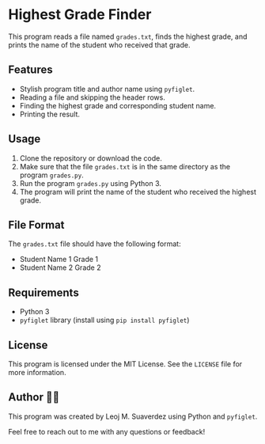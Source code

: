 # Highest Grade Finder

This program reads a file named `grades.txt`, finds the highest grade, and prints the name of the student who received that grade.

## Features

* Stylish program title and author name using `pyfiglet`.
* Reading a file and skipping the header rows.
* Finding the highest grade and corresponding student name.
* Printing the result.

## Usage

1. Clone the repository or download the code.
2. Make sure that the file `grades.txt` is in the same directory as the program `grades.py`.
3. Run the program `grades.py` using Python 3.
4. The program will print the name of the student who received the highest grade.

## File Format

The `grades.txt` file should have the following format:

* Student Name 1 Grade 1
* Student Name 2 Grade 2


## Requirements

* Python 3
* `pyfiglet` library (install using `pip install pyfiglet`)

## License

This program is licensed under the MIT License. See the `LICENSE` file for more information. 

## Author 👩‍💻

This program was created by Leoj M. Suaverdez using Python and `pyfiglet`.

Feel free to reach out to me with any questions or feedback!
